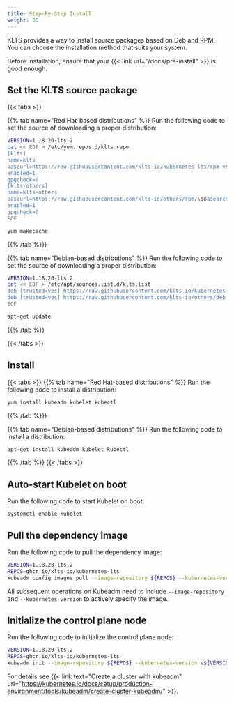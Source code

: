 ```yaml
---
title: Step-By-Step Install
weight: 30
---
```


KLTS provides a way to install source packages based on Deb and RPM. You can choose the installation method that suits your system.

Before installation, ensure that your {{< link url="/docs/pre-install" >}} is good enough.
## Set the KLTS source package

{{< tabs >}}

{{% tab name="Red Hat-based distributions" %}}
Run the following code to set the source of downloading a proper distribution:
``` bash
VERSION=1.18.20-lts.2
cat << EOF > /etc/yum.repos.d/klts.repo
[klts]
name=klts
baseurl=https://raw.githubusercontent.com/klts-io/kubernetes-lts/rpm-v${VERSION}/\$basearch/
enabled=1
gpgcheck=0
[klts-others]
name=klts-others
baseurl=https://raw.githubusercontent.com/klts-io/others/rpm/\$basearch/
enabled=1
gpgcheck=0
EOF

yum makecache
```
{{% /tab %}}}

{{% tab name="Debian-based distributions" %}}
Run the following code to set the source of downloading a proper distribution:
``` bash
VERSION=1.18.20-lts.2
cat << EOF > /etc/apt/sources.list.d/klts.list
deb [trusted=yes] https://raw.githubusercontent.com/klts-io/kubernetes-lts/deb-v${VERSION} stable main
deb [trusted=yes] https://raw.githubusercontent.com/klts-io/others/deb stable main
EOF

apt-get update
```
{{% /tab %}}

{{< /tabs >}}

## Install

{{< tabs >}}
{{% tab name="Red Hat-based distributions" %}}
Run the following code to install a distribution:
``` bash
yum install kubeadm kubelet kubectl
```
{{% /tab %}}}

{{% tab name="Debian-based distributions" %}}
Run the following code to install a distribution:
``` bash
apt-get install kubeadm kubelet kubectl
```
{{% /tab %}}
{{< /tabs >}}

## Auto-start Kubelet on boot
Run the following code to start Kubelet on boot:
```
systemctl enable kubelet
```
## Pull the dependency image
Run the following code to pull the dependency image:
``` bash
VERSION=1.18.20-lts.2
REPOS=ghcr.io/klts-io/kubernetes-lts
kubeadm config images pull --image-repository ${REPOS} --kubernetes-version v${VERSION}
```
All subsequent operations on Kubeadm need to include `--image-repository` and `--kubernetes-version` to actively specify the image.
## Initialize the control plane node
Run the following code to initialize the control plane node:
``` bash
VERSION=1.18.20-lts.2
REPOS=ghcr.io/klts-io/kubernetes-lts
kubeadm init --image-repository ${REPOS} --kubernetes-version v${VERSION}
```
For details see {{< link text="Create a cluster with kubeadm" url="https://kubernetes.io/docs/setup/production-environment/tools/kubeadm/create-cluster-kubeadm/" >}}.
